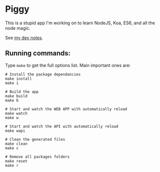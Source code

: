 # Piggy

This is a stupid app I'm working on to learn NodeJS, Koa, ES6, and all the node magic.

See [my dev notes](./NOTES.md).

## Running commands:

Type ```make``` to get the full options list. Main important ones are:

```
# Install the package dependancies
make install
make i

# Build the app
make build
make b

# Start and watch the WEB APP with automatically reload
make watch
make w

# Start and watch the API with automatically reload
make wapi

# Clean the generated files
make clean
make c

# Remove all packages folders
make reset
make r
```

